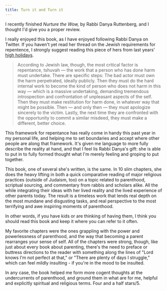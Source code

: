 ```yaml
---
title: Turn it and Turn it
---
```


I recently finished *Nurture the Wow,* by Rabbi Danya Ruttenberg, and I thought I'd give you a proper review. 

I really enjoyed this book, as I have enjoyed following Rabbi Danya on Twitter. If you haven't yet read her thread on the Jewish requirements for repentence, I strongly suggest reading this piece of hers from last years' [high holidays](https://www.washingtonpost.com/outlook/famous-abusers-seek-easy-forgiveness-rosh-hashanah-teaches-us-repentance-is-hard/2018/09/06/c2dc2cac-b0ab-11e8-9a6a-565d92a3585d_story.html?utm_term=.5f082e3a1c07). 

> According to Jewish law, though, the most critical factor is repentance, tshuvah — the work that a person who has done harm must undertake. There are specific steps: The bad actor must own the harm perpetrated, ideally publicly. Then they must do the hard internal work to become the kind of person who does not harm in this way — which is a massive undertaking, demanding tremendous introspection and confrontation of unpleasant aspects of the self. Then they must make restitution for harm done, in whatever way that might be possible. Then — and only then — they must apologize sincerely to the victim. Lastly, the next time they are confronted with the opportunity to commit a similar misdeed, they must make a different, better choice.  

This framework for repentance has really come in handy this past year in my personal life, and helping me to set boundaries and accept where other people are along that framework. It's given me language to more fully describe the reality at hand, and that I feel lis Rabbi Danya's gift: she is able to put in to fully formed thought what I'm merely feeling and groping to put together. 

This book, one of several she's written, is the same.  In 10 slim chapters, she does the heavy lifting in both a quick comparative reading of major religious practices (outside of Judaism, too) on a topic related to parenthood, scriptual sourcing, and commentary from rabbis and scholars alike.  All the while integrating their ideas with her lived reality and the lived experience of other parents today.  The result is a timeless work that lends real depth on the most mundane and disgusting tasks, and real perspective to the most terrifying and awe inspiring moments of parenthood. 

In other words, if you have kids or are thinking of having them,  I think you should read this book and keep it where you can refer to it often. 

My favorite chapters were the ones grappling with the power and powerlessness of parenthood, and the way that becoming a parent rearranges your sense of self.  All of the chapters were strong, though, like just about every book about parenting, there's the need to preface or buttress directions to the reader with something along the lines of "Lord knows I'm not perfect at that," or "There are plenty of days I struggle,"  which can feel mildly insulting - if you're in the mood to be insulted. 

In any case, the book helped me form more cogent thoughts at the undercurrents of parenthood, and ground them in what are for me, helpful and explicitly spiritual and religious terms.  Four and a half stars/5.